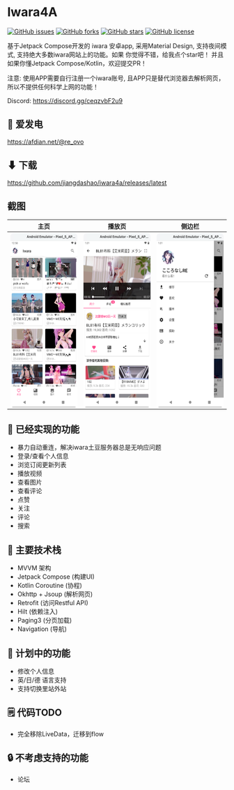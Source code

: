 # Iwara4A
[![GitHub issues](https://img.shields.io/github/issues/jiangdashao/iwara4a)](https://github.com/jiangdashao/iwara4a/issues)
[![GitHub forks](https://img.shields.io/github/forks/jiangdashao/iwara4a)](https://github.com/jiangdashao/iwara4a/network)
[![GitHub stars](https://img.shields.io/github/stars/jiangdashao/iwara4a)](https://github.com/jiangdashao/iwara4a/stargazers)
[![GitHub license](https://img.shields.io/github/license/jiangdashao/iwara4a)](https://github.com/jiangdashao/iwara4a)

基于Jetpack Compose开发的 iwara 安卓app, 采用Material Design, 支持夜间模式, 支持绝大多数iwara网站上的功能。如果
你觉得不错，给我点个star吧！ 并且如果你懂Jetpack Compose/Kotlin，欢迎提交PR！

注意: 使用APP需要自行注册一个iwara账号, 且APP只是替代浏览器去解析网页，所以不提供任何科学上网的功能！

Discord: https://discord.gg/ceqzvbF2u9

## 💎 爱发电
https://afdian.net/@re_ovo

## ⬇ 下载
https://github.com/jiangdashao/iwara4a/releases/latest

## 截图
| 主页 | 播放页 | 侧边栏 |
| ----- | ------| ------|
| <img src="art/index.png" align="left" height="400">| <img src="art/play.png" align="left" height="400">| <img src="art/drawer.png" align="left" height="400"> |


## 🚩 已经实现的功能
* 暴力自动重连，解决iwara土豆服务器总是无响应问题
* 登录/查看个人信息
* 浏览订阅更新列表
* 播放视频
* 查看图片
* 查看评论
* 点赞
* 关注
* 评论
* 搜索

## 🎨 主要技术栈
* MVVM 架构
* Jetpack Compose (构建UI)
* Kotlin Coroutine (协程)
* Okhttp + Jsoup (解析网页)
* Retrofit (访问Restful API)
* Hilt (依赖注入)
* Paging3 (分页加载)
* Navigation (导航)

## 📜 计划中的功能
* 修改个人信息
* 英/日/德 语言支持
* 支持切换里站外站

## 🗒 代码TODO
* 完全移除LiveData，迁移到flow

## 🔒 不考虑支持的功能
* 论坛


